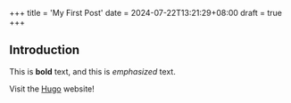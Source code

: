 +++
title = 'My First Post'
date = 2024-07-22T13:21:29+08:00
draft = true
+++
## Introduction

This is **bold** text, and this is *emphasized* text.

Visit the [Hugo](https://gohugo.io) website!

